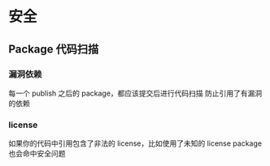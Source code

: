 # 安全

## Package 代码扫描

### 漏洞依赖

每一个 publish 之后的 package，都应该提交后进行代码扫描
防止引用了有漏洞的依赖

### license

如果你的代码中引用包含了非法的 license，比如使用了未知的 license package
也会命中安全问题
